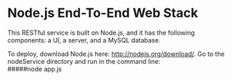 Node.js End-To-End Web Stack
===========

This RESTful service is built on Node.js, and it has the following components: a UI, a server, and a MySQL database.  

To deploy, download Node.js here: http://nodejs.org/download/. Go to the nodeService directory and run in the command line:  
#####node app.js


